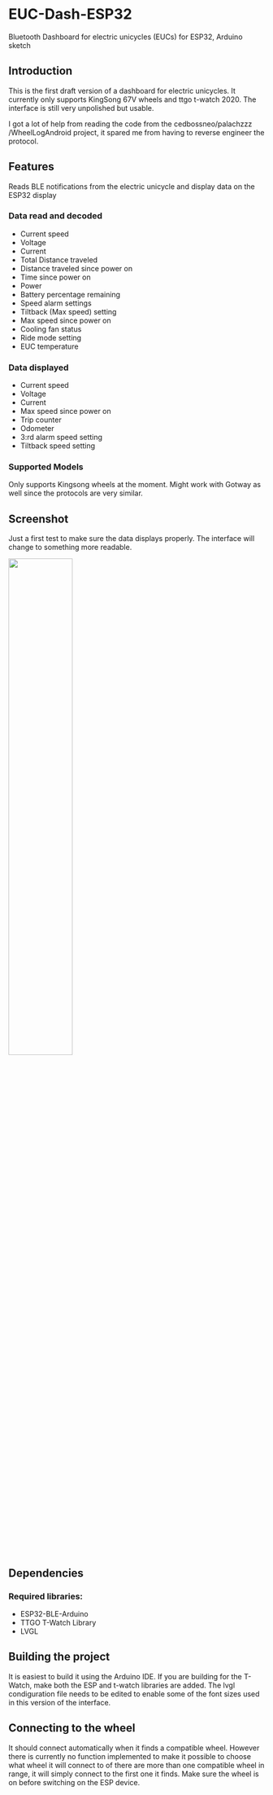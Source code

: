 # EUC-Dash-ESP32
Bluetooth Dashboard for electric unicycles (EUCs) for ESP32, Arduino sketch

## Introduction
This is the first draft version of a dashboard for electric unicycles. It currently only supports KingSong 67V wheels and ttgo t-watch 2020. The interface is still very unpolished but usable.

I got a lot of help from reading the code from the cedbossneo/palachzzz /WheelLogAndroid project, it spared me from having to reverse engineer the protocol.


## Features
Reads BLE notifications from the electric unicycle and display data on the ESP32 display
### Data read and decoded
- Current speed
- Voltage
- Current
- Total Distance traveled
- Distance traveled since power on
- Time since power on
- Power
- Battery percentage remaining
- Speed alarm settings
- Tiltback (Max speed) setting
- Max speed since power on
- Cooling fan status
- Ride mode setting
- EUC temperature
### Data displayed 
- Current speed
- Voltage
- Current
- Max speed since power on
- Trip counter
- Odometer
- 3:rd alarm speed setting
- Tiltback speed setting
### Supported Models
Only supports Kingsong wheels at the moment. Might work with Gotway as well since the protocols are very similar.
## Screenshot
Just a first test to make sure the data displays properly. The interface will change to something more readable.
<div>
  <img src="https://github.com/Pickelhaupt/EUC-Dash-ESP32/raw/master/20200916_0105.jpg" width="50%" align="center"/>
</div>

## Dependencies
### Required libraries:
- ESP32-BLE-Arduino
- TTGO T-Watch Library
- LVGL
## Building the project
It is easiest to build it using the Arduino IDE. If you are building for the T-Watch, make both the ESP and t-watch libraries are added. The lvgl condiguration file needs to be edited to enable some of the font sizes used in this version of the interface.
## Connecting to the wheel
It should connect automatically when it finds a compatible wheel. However there is currently no function implemented to make it possible to choose what wheel it will connect to of there are more than one compatible wheel in range, it will simply connect to the first one it finds. Make sure the wheel is on before switching on the ESP device.
